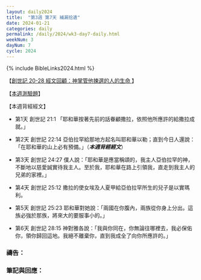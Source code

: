 ```yaml
---
layout: daily2024
title:  "第3週 第7天 補漏拾遺"
date: 2024-01-21
categories: daily
permalink: /daily/2024/wk3-day7-daily.html
weekNum: 3
dayNum: 7
cycle: 2024
---
```


{% include BibleLinks2024.html %}

【<a href="https://forms.office.com/r/BaCGdWJGEt" target="_blank">創世記 20-28 經文回顧：神掌管他揀選的人的生命
</a>】

【<a href="https://youtu.be/aRcwzulqFeA" target="_blank">本週測驗題</a>】

【本週背經經文】
+ 第1天 創世記 21:1 「耶和華按著先前的話眷顧撒拉，依照他所應許的給撒拉成就。」 

+ 第2天 創世記 22:14 亞伯拉罕給那地方起名叫耶和華以勒；直到今日人還說：「在耶和華的山上必有預備。」（_**本週背經經文**_）

+ 第3天 創世記 24:27 僕人說：「耶和華是應當稱頌的，我主人亞伯拉罕的神，不斷地以慈愛誠實待我主人。至於我，耶和華在路上引領我，直走到我主人的兄弟的家裡。」

+ 第4天 創世記 25:12 撒拉的使女埃及人夏甲給亞伯拉罕所生的兒子是以實瑪利。

+ 第5天 創世記 25:23 耶和華對她說：「兩國在你腹內，兩族從你身上分出。這族必強於那族，將來大的要服事小的。」

+ 第6天 創世記 28:15 神對雅各說：「我與你同在，你無論往哪裡去，我必保佑你，領你歸回這地。我絕不離棄你，直到我成全了向你所應許的。」

### 禱告：

### 筆記與回應：
